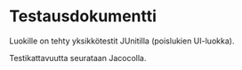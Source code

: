 # Testausdokumentti

Luokille on tehty yksikkötestit JUnitilla (poislukien UI-luokka).

Testikattavuutta seurataan Jacocolla.
